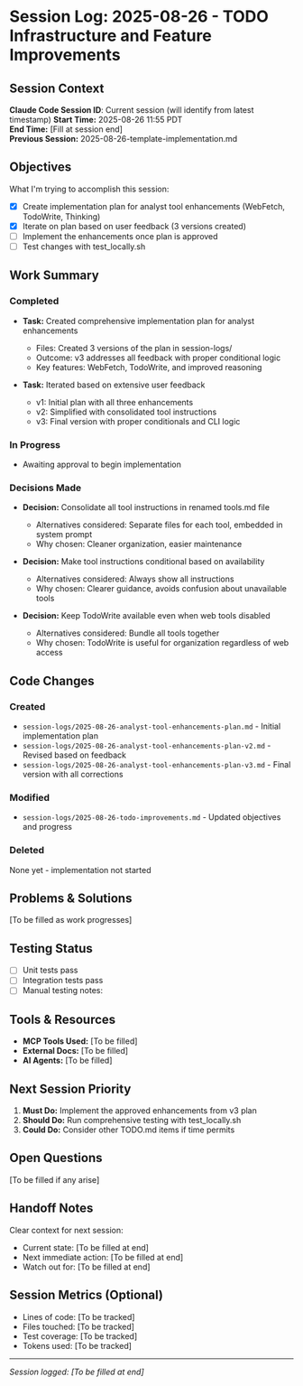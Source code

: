 # Session Log: 2025-08-26 - TODO Infrastructure and Feature Improvements

## Session Context

**Claude Code Session ID**: Current session (will identify from latest timestamp)
**Start Time:** 2025-08-26 11:55 PDT  
**End Time:** [Fill at session end]  
**Previous Session:** 2025-08-26-template-implementation.md  

## Objectives

What I'm trying to accomplish this session:

- [x] Create implementation plan for analyst tool enhancements (WebFetch, TodoWrite, Thinking)
- [x] Iterate on plan based on user feedback (3 versions created)
- [ ] Implement the enhancements once plan is approved
- [ ] Test changes with test_locally.sh

## Work Summary

### Completed

- **Task:** Created comprehensive implementation plan for analyst enhancements
  - Files: Created 3 versions of the plan in session-logs/
  - Outcome: v3 addresses all feedback with proper conditional logic
  - Key features: WebFetch, TodoWrite, and improved reasoning

- **Task:** Iterated based on extensive user feedback
  - v1: Initial plan with all three enhancements
  - v2: Simplified with consolidated tool instructions
  - v3: Final version with proper conditionals and CLI logic

### In Progress

- Awaiting approval to begin implementation

### Decisions Made

- **Decision:** Consolidate all tool instructions in renamed tools.md file
  - Alternatives considered: Separate files for each tool, embedded in system prompt
  - Why chosen: Cleaner organization, easier maintenance

- **Decision:** Make tool instructions conditional based on availability
  - Alternatives considered: Always show all instructions
  - Why chosen: Clearer guidance, avoids confusion about unavailable tools

- **Decision:** Keep TodoWrite available even when web tools disabled
  - Alternatives considered: Bundle all tools together
  - Why chosen: TodoWrite is useful for organization regardless of web access

## Code Changes

### Created

- `session-logs/2025-08-26-analyst-tool-enhancements-plan.md` - Initial implementation plan
- `session-logs/2025-08-26-analyst-tool-enhancements-plan-v2.md` - Revised based on feedback
- `session-logs/2025-08-26-analyst-tool-enhancements-plan-v3.md` - Final version with all corrections

### Modified

- `session-logs/2025-08-26-todo-improvements.md` - Updated objectives and progress

### Deleted

None yet - implementation not started

## Problems & Solutions

[To be filled as work progresses]

## Testing Status

- [ ] Unit tests pass
- [ ] Integration tests pass
- [ ] Manual testing notes:

## Tools & Resources

- **MCP Tools Used:** [To be filled]
- **External Docs:** [To be filled]
- **AI Agents:** [To be filled]

## Next Session Priority

1. **Must Do:** Implement the approved enhancements from v3 plan
2. **Should Do:** Run comprehensive testing with test_locally.sh
3. **Could Do:** Consider other TODO.md items if time permits

## Open Questions

[To be filled if any arise]

## Handoff Notes

Clear context for next session:

- Current state: [To be filled at end]
- Next immediate action: [To be filled at end]
- Watch out for: [To be filled at end]

## Session Metrics (Optional)

- Lines of code: [To be tracked]
- Files touched: [To be tracked]
- Test coverage: [To be tracked]
- Tokens used: [To be tracked]

---

*Session logged: [To be filled at end]*
